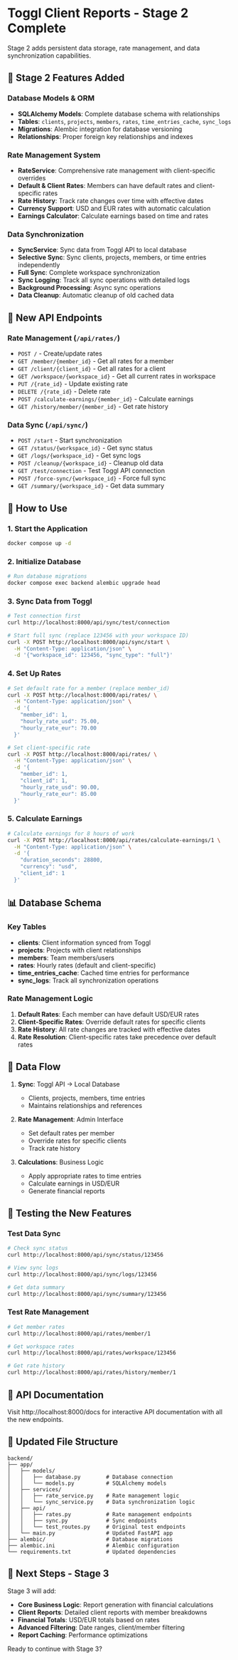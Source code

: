 # Toggl Client Reports - Stage 2 Complete

Stage 2 adds persistent data storage, rate management, and data synchronization capabilities.

## 🎉 Stage 2 Features Added

### Database Models & ORM
- **SQLAlchemy Models**: Complete database schema with relationships
- **Tables**: `clients`, `projects`, `members`, `rates`, `time_entries_cache`, `sync_logs`
- **Migrations**: Alembic integration for database versioning
- **Relationships**: Proper foreign key relationships and indexes

### Rate Management System
- **RateService**: Comprehensive rate management with client-specific overrides
- **Default & Client Rates**: Members can have default rates and client-specific rates
- **Rate History**: Track rate changes over time with effective dates
- **Currency Support**: USD and EUR rates with automatic calculation
- **Earnings Calculator**: Calculate earnings based on time and rates

### Data Synchronization
- **SyncService**: Sync data from Toggl API to local database
- **Selective Sync**: Sync clients, projects, members, or time entries independently
- **Full Sync**: Complete workspace synchronization
- **Sync Logging**: Track all sync operations with detailed logs
- **Background Processing**: Async sync operations
- **Data Cleanup**: Automatic cleanup of old cached data

## 🔧 New API Endpoints

### Rate Management (`/api/rates/`)
- `POST /` - Create/update rates
- `GET /member/{member_id}` - Get all rates for a member
- `GET /client/{client_id}` - Get all rates for a client
- `GET /workspace/{workspace_id}` - Get all current rates in workspace
- `PUT /{rate_id}` - Update existing rate
- `DELETE /{rate_id}` - Delete rate
- `POST /calculate-earnings/{member_id}` - Calculate earnings
- `GET /history/member/{member_id}` - Get rate history

### Data Sync (`/api/sync/`)
- `POST /start` - Start synchronization
- `GET /status/{workspace_id}` - Get sync status
- `GET /logs/{workspace_id}` - Get sync logs
- `POST /cleanup/{workspace_id}` - Cleanup old data
- `GET /test/connection` - Test Toggl API connection
- `POST /force-sync/{workspace_id}` - Force full sync
- `GET /summary/{workspace_id}` - Get data summary

## 🚀 How to Use

### 1. Start the Application
```bash
docker compose up -d
```

### 2. Initialize Database
```bash
# Run database migrations
docker compose exec backend alembic upgrade head
```

### 3. Sync Data from Toggl
```bash
# Test connection first
curl http://localhost:8000/api/sync/test/connection

# Start full sync (replace 123456 with your workspace ID)
curl -X POST http://localhost:8000/api/sync/start \
  -H "Content-Type: application/json" \
  -d '{"workspace_id": 123456, "sync_type": "full"}'
```

### 4. Set Up Rates
```bash
# Set default rate for a member (replace member_id)
curl -X POST http://localhost:8000/api/rates/ \
  -H "Content-Type: application/json" \
  -d '{
    "member_id": 1,
    "hourly_rate_usd": 75.00,
    "hourly_rate_eur": 70.00
  }'

# Set client-specific rate
curl -X POST http://localhost:8000/api/rates/ \
  -H "Content-Type: application/json" \
  -d '{
    "member_id": 1,
    "client_id": 1,
    "hourly_rate_usd": 90.00,
    "hourly_rate_eur": 85.00
  }'
```

### 5. Calculate Earnings
```bash
# Calculate earnings for 8 hours of work
curl -X POST http://localhost:8000/api/rates/calculate-earnings/1 \
  -H "Content-Type: application/json" \
  -d '{
    "duration_seconds": 28800,
    "currency": "usd",
    "client_id": 1
  }'
```

## 📊 Database Schema

### Key Tables
- **clients**: Client information synced from Toggl
- **projects**: Projects with client relationships
- **members**: Team members/users
- **rates**: Hourly rates (default and client-specific)
- **time_entries_cache**: Cached time entries for performance
- **sync_logs**: Track all synchronization operations

### Rate Management Logic
1. **Default Rates**: Each member can have default USD/EUR rates
2. **Client-Specific Rates**: Override default rates for specific clients
3. **Rate History**: All rate changes are tracked with effective dates
4. **Rate Resolution**: Client-specific rates take precedence over default rates

## 🔄 Data Flow

1. **Sync**: Toggl API → Local Database
   - Clients, projects, members, time entries
   - Maintains relationships and references

2. **Rate Management**: Admin Interface
   - Set default rates per member
   - Override rates for specific clients
   - Track rate history

3. **Calculations**: Business Logic
   - Apply appropriate rates to time entries
   - Calculate earnings in USD/EUR
   - Generate financial reports

## 🧪 Testing the New Features

### Test Data Sync
```bash
# Check sync status
curl http://localhost:8000/api/sync/status/123456

# View sync logs
curl http://localhost:8000/api/sync/logs/123456

# Get data summary
curl http://localhost:8000/api/sync/summary/123456
```

### Test Rate Management
```bash
# Get member rates
curl http://localhost:8000/api/rates/member/1

# Get workspace rates
curl http://localhost:8000/api/rates/workspace/123456

# Get rate history
curl http://localhost:8000/api/rates/history/member/1
```

## 🔗 API Documentation

Visit http://localhost:8000/docs for interactive API documentation with all the new endpoints.

## 📁 Updated File Structure

```
backend/
├── app/
│   ├── models/
│   │   ├── database.py        # Database connection
│   │   └── models.py          # SQLAlchemy models
│   ├── services/
│   │   ├── rate_service.py    # Rate management logic
│   │   └── sync_service.py    # Data synchronization logic
│   ├── api/
│   │   ├── rates.py           # Rate management endpoints
│   │   ├── sync.py            # Sync endpoints
│   │   └── test_routes.py     # Original test endpoints
│   └── main.py                # Updated FastAPI app
├── alembic/                   # Database migrations
├── alembic.ini                # Alembic configuration
└── requirements.txt           # Updated dependencies
```

## 🎯 Next Steps - Stage 3

Stage 3 will add:
- **Core Business Logic**: Report generation with financial calculations
- **Client Reports**: Detailed client reports with member breakdowns
- **Financial Totals**: USD/EUR totals based on rates
- **Advanced Filtering**: Date ranges, client/member filtering
- **Report Caching**: Performance optimizations

Ready to continue with Stage 3?